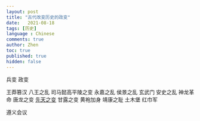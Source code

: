```yaml
---
layout: post
title: "古代改变历史的政变"
date:   2021-08-18
tags: [历史]
language : Chinese
comments: true
author: Zhen
toc: true
published: true
hidden: false
---
```

兵变 政变



王莽篡汉
八王之乱
司马懿高平陵之变
永嘉之乱
侯景之乱
玄武门
安史之乱
神龙革命
唐龙之变 
[先天之变](https://zh.wikipedia.org/wiki/%E5%85%88%E5%A4%A9%E4%B9%8B%E8%AE%8A "先天之变")
甘露之变
黄袍加身
靖康之耻
土木堡
红巾军


遵义会议
<!--stackedit_data:
eyJoaXN0b3J5IjpbLTE1MjUwNjAwNDFdfQ==
-->